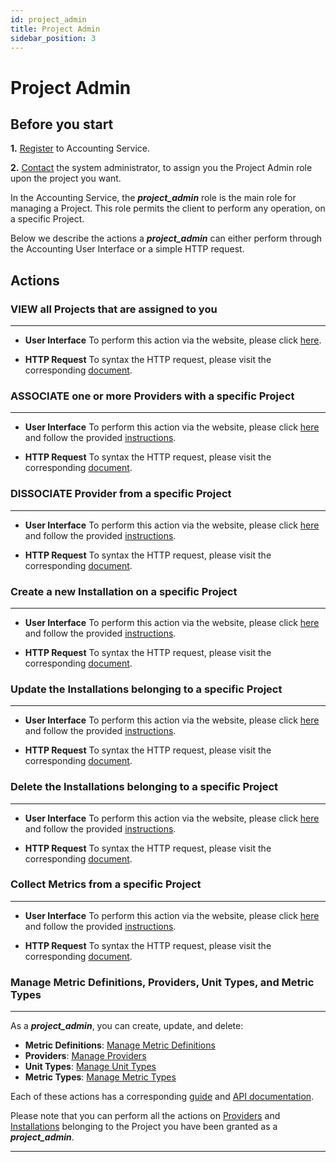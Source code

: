 ```yaml
---
id: project_admin
title: Project Admin
sidebar_position: 3
---
```


# Project Admin

## Before you start

**1.** [Register](/docs/guides/register.md) to Accounting Service.

**2.** [Contact](/docs/authorization/assigning_roles.md) the system
administrator, to assign you the Project Admin role upon the project
you want.

In the Accounting Service, the **_project_admin_** role is the main role
for managing a Project. This role permits the client to perform any operation,
on a specific Project.

Below we describe the actions a **_project_admin_** can either perform through
the Accounting User Interface or a simple HTTP request.

## Actions

### VIEW all Projects that are assigned to you

---

- **User Interface**
  To perform this action via the website, please click [here](https://accounting.eosc-portal.eu/projects).

- **HTTP Request**
  To syntax the HTTP request, please visit the corresponding [document](https://argoeu.github.io/argo-accounting/docs/api/project#get---fetch-all-projects).

### ASSOCIATE one or more Providers with a specific Project

---

- **User Interface**
  To perform this action via the website, please click [here](https://accounting.eosc-portal.eu/projects)
and follow the provided [instructions](https://argoeu.github.io/argo-accounting/docs/guides/ui_actions/project#associate-providers-with-a-specific-project).

- **HTTP Request**
  To syntax the HTTP request, please visit the corresponding [document](https://argoeu.github.io/argo-accounting/docs/api/project#post---associate-providers-with-a-specific-project).

### DISSOCIATE Provider from a specific Project

---

- **User Interface**
  To perform this action via the website, please click [here](https://accounting.eosc-portal.eu/projects)
and follow the provided [instructions](https://argoeu.github.io/argo-accounting/docs/guides/ui_actions/project/#dissociate-providers-from-a-specific-project).

- **HTTP Request**
  To syntax the HTTP request, please visit the corresponding [document](https://argoeu.github.io/argo-accounting/docs/api/project#post---dissociate-providers-from-a-project).

### Create a new Installation on a specific Project

---

- **User Interface**
  To perform this action via the website, please click [here](https://accounting.eosc-portal.eu/installations)
and follow the provided [instructions](https://argoeu.github.io/argo-accounting/docs/guides/ui_actions/installation#create-a-new-installation).

- **HTTP Request**
  To syntax the HTTP request, please visit the corresponding [document](https://argoeu.github.io/argo-accounting/docs/api/installation#post---create-a-new-installation).

### Update the Installations belonging to a specific Project

---

- **User Interface**
  To perform this action via the website, please click [here](https://accounting.eosc-portal.eu/installations)
and follow the provided [instructions](https://argoeu.github.io/argo-accounting/docs/guides/ui_actions/installation#update-an-existing-installation).

- **HTTP Request**
  To syntax the HTTP request, please visit the corresponding [document](https://argoeu.github.io/argo-accounting/docs/api/installation#patch---update-an-existing-installation).

### Delete the Installations belonging to a specific Project

---

- **User Interface**
  To perform this action via the website, please click [here](https://accounting.eosc-portal.eu/installations)
and follow the provided [instructions](https://argoeu.github.io/argo-accounting/docs/guides/ui_actions/installation#delete-an-existing-installation).

- **HTTP Request**
  To syntax the HTTP request, please visit the corresponding [document](https://argoeu.github.io/argo-accounting/docs/api/installation#delete---delete-an-existing-installation).

### Collect Metrics from a specific Project

---

- **User Interface**
  To perform this action via the website, please click [here](https://accounting.eosc-portal.eu/projects)
and follow the provided [instructions](https://argoeu.github.io/argo-accounting/docs/guides/ui_actions/project#collect-metrics-from-specific-project).

- **HTTP Request**
  To syntax the HTTP request, please visit the corresponding [document](https://argoeu.github.io/argo-accounting/docs/api/collect_metrics#get---collecting-metrics-from-specific-project).

### Manage Metric Definitions, Providers, Unit Types, and Metric Types

---

As a **_project_admin_**, you can create, update, and delete:

- **Metric Definitions**: [Manage Metric Definitions](https://accounting.eosc-portal.eu/metrics-definitions)
- **Providers**: [Manage Providers](https://accounting.eosc-portal.eu/providers)
- **Unit Types**: [Manage Unit Types](https://accounting.eosc-portal.eu/unit-types)
- **Metric Types**: [Manage Metric Types](https://accounting.eosc-portal.eu/metric-types)

Each of these actions has a corresponding [guide](https://argoeu.github.io/argo-accounting/docs/guides/ui_actions/)
and [API documentation](https://argoeu.github.io/argo-accounting/docs/api/).

Please note that you can perform all the actions on [Providers](/docs/guides/provider_admin.md)
and [Installations](/docs/guides/installation_admin.md) belonging to the
Project you have been granted as a **_project_admin_**.

---
